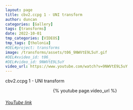 ```yaml
---
layout: page
title: cbv2.ccpg 1 - UNI transform 
author: duncan
categories: [Gallery]
tags: [transforms]
date: 2022-10-01
tmp_categories: [VIDEOS]
tmp_tags: [tholonia]
#DEL#project: transforms
image: /transforms/assets/t06_9NWVtE9L5uY.gif
#DEL#xvideo_id: t06_
#DEL#video_id: 9NWVtE9L5uY
video_url: https://www.youtube.com/watch?v=9NWVtE9L5uY
---
```


cbv2.ccpg 1 - UNI transform 

<center>{% youtube page.video_url %}</center>

<h6><a target = "_blank" href="https://www.youtube.com/embed/{{page.video_id}}">YouTube link</a></h6>
